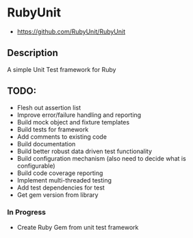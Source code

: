 RubyUnit
========

* https://github.com/RubyUnit/RubyUnit

## Description

A simple Unit Test framework for Ruby

## TODO:

* Flesh out assertion list
* Improve error/failure handling and reporting
* Build mock object and fixture templates
* Build tests for framework
* Add comments to existing code
* Build documentation
* Build better robust data driven test functionality
* Build configuration mechanism (also need to decide what is configurable)
* Build code coverage reporting
* Implement multi-threaded testing
* Add test dependencies for test
* Get gem version from library

### In Progress
* Create Ruby Gem from unit test framework
